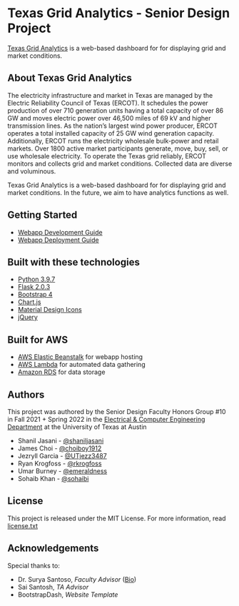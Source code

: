 # Texas Grid Analytics - Senior Design Project
[Texas Grid Analytics](http://grid-analytics.ece.utexas.edu/) is a web-based dashboard for for displaying grid and market conditions. 

## About Texas Grid Analytics
The electricity infrastructure and market in Texas are managed by the Electric Reliability Council of Texas (ERCOT). It schedules the power production of over 710 generation units having a total capacity of over 86 GW and moves electric power over 46,500 miles of 69 kV and higher transmission lines. As the nation’s largest wind power producer, ERCOT operates a total installed capacity of 25 GW wind generation capacity. Additionally, ERCOT runs the electricity wholesale bulk-power and retail markets. Over 1800 active market participants generate, move, buy, sell, or use wholesale electricity. To operate the Texas grid reliably, ERCOT monitors and collects grid and market conditions. Collected data are diverse and voluminous.

Texas Grid Analytics is a web-based dashboard for for displaying grid and market conditions. In the future, we aim to have analytics functions as well.

## Getting Started

* [Webapp Development Guide](docs/development-guide.md)
* [Webapp Deployment Guide]()

## Built with these technologies

  - [Python 3.9.7](https://www.python.org/)
  - [Flask 2.0.3](https://flask.palletsprojects.com/en/2.0.x/)
  - [Bootstrap 4](https://getbootstrap.com/docs/4.0/getting-started/introduction/)
  - [Chart.js](https://www.chartjs.org/)
  - [Material Design Icons](https://materialdesignicons.com/)
  - [jQuery](https://jquery.com/)

## Built for AWS

  - [AWS Elastic Beanstalk](https://aws.amazon.com/elasticbeanstalk) for webapp hosting
  - [AWS Lambda](https://aws.amazon.com/lambda) for automated data gathering
  - [Amazon RDS](https://aws.amazon.com/rds/) for data storage

## Authors

This project was authored by the Senior Design Faculty Honors Group #10 in Fall 2021 + Spring 2022 in the [Electrical & Computer Engineering Department](https://www.ece.utexas.edu/) at the University of Texas at Austin

- Shanil Jasani - [@shaniljasani](https://github.com/shaniljasani)
- James Choi - [@choiboy1912](https://github.com/choiboy1912)
- Jezryll Garcia - [@UTjezz3487](https://github.com/UTjezz3487)
- Ryan Krogfoss - [@rkrogfoss](https://github.com/rkrogfoss)
- Umar Burney - [@emeraldness](https://github.com/emeraldness)
- Sohaib Khan - [@sohaibi](https://github.com/sohaibi)

## License

This project is released under the MIT License. For more information, read [license.txt](docs/license.txt)


## Acknowledgements

Special thanks to:

- Dr. Surya Santoso, *Faculty Advisor* ([Bio](https://www.ece.utexas.edu/people/faculty/surya-santoso))
- Sai Santosh, *TA Advisor*
- BootstrapDash, *Website Template*